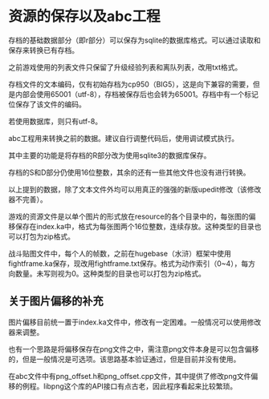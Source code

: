 
# 资源的保存以及abc工程

存档的基础数据部分（即r部分）可以保存为sqlite的数据库格式。可以通过读取和保存来转换已有存档。

之前游戏使用的列表文件只保留了升级经验列表和离队列表，改用txt格式。

存档文件的文本编码，仅有初始存档为cp950（BIG5），这是向下兼容的需要，但是内部会使用65001（utf-8），存档被保存后也会转为65001。存档中有一个标记位保存了该文件的编码。

若使用数据库，则只有utf-8。

abc工程用来转换之前的数据。建议自行调整代码后，使用调试模式执行。

其中主要的功能是将存档的R部分改为使用sqlite3的数据库保存。

存档的S和D部分仍使用16位整数，其余的还有一些其他文件也没有进行转换。

以上提到的数据，除了文本文件外均可以用真正的强强的新版upedit修改（该修改器不完善）。

游戏的资源文件是以单个图片的形式放在resource的各个目录中的，每张图的偏移保存在index.ka中，格式为每张图两个16位整数，连续存放。这种类型的目录也可以打包为zip格式。

战斗贴图文件中，每个人的帧数，之前在hugebase（水浒）框架中使用fightframe.ka保存，现改用fightframe.txt保存。格式为动作索引（0~4），每方向数量。未写则视为0。这种类型的目录也可以打包为zip格式。

## 关于图片偏移的补充

图片偏移目前统一置于index.ka文件中，修改有一定困难。一般情况可以使用修改器来调整。

也有一个思路是将偏移保存在png文件之中，需注意png文件本身是可以包含偏移的，但是一般情况是可选项。该思路基本验证通过，但是目前并没有使用。

在abc文件中有png_offset.h和png_offset.cpp文件，其中提供了修改png文件偏移的例程。libpng这个库的API接口有点古老，因此程序看起来比较繁琐。